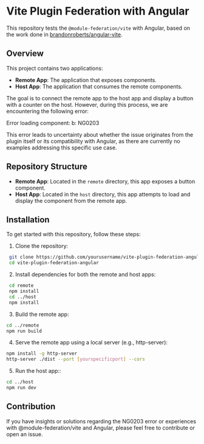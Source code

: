 # Vite Plugin Federation with Angular

This repository tests the `@module-federation/vite` with Angular, based on the work done in [brandonroberts/angular-vite](https://github.com/brandonroberts/angular-vite). 

## Overview

This project contains two applications:
- **Remote App**: The application that exposes components.
- **Host App**: The application that consumes the remote components.

The goal is to connect the remote app to the host app and display a button with a counter on the host. However, during this process, we are encountering the following error:

Error loading component: b: NG0203

This error leads to uncertainty about whether the issue originates from the plugin itself or its compatibility with Angular, as there are currently no examples addressing this specific use case.

## Repository Structure

- **Remote App**: Located in the `remote` directory, this app exposes a button component.
- **Host App**: Located in the `host` directory, this app attempts to load and display the component from the remote app.

## Installation

To get started with this repository, follow these steps:
1. Clone the repository:
  ```bash
   git clone https://github.com/yourusername/vite-plugin-federation-angular.git
   cd vite-plugin-federation-angular
   ```
2. Install dependencies for both the remote and host apps:
 ```bash
  cd remote
  npm install
  cd ../host
  npm install
```
3. Build  the remote app:
 ```bash
 cd ../remote
npm run build
```
4. Serve the remote app using a local server (e.g., http-server):
 ```bash
 npm install -g http-server
http-server ./dist --port [yourspecificport] --cors
```
5. Run the host app::
 ```bash
cd ../host
npm run dev
```
## Contribution
If you have insights or solutions regarding the NG0203 error or experiences with @module-federation/vite and Angular, please feel free to contribute or open an issue.
